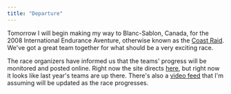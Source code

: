 ```yaml
---
title: "Departure"
---
```

Tomorrow I will begin making my way to Blanc-Sablon, Canada, for the 2008
International Endurance Aventure, otherwise known as the [Coast
Raid](http://www.coastraid.com/en/index.html). We've got a great team together
for what should be a very exciting race.

  
The race organizers have informed us that the teams' progress will be
monitored and posted online. Right now the site directs
[here](http://www.coastraidtracking.com/), but right now it looks like last
year's teams are up there. There's also a [video
feed](http://www.enduranceaventure.tv/) that I'm assuming will be updated as
the race progresses.

